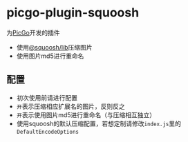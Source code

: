 # picgo-plugin-squoosh

为[PicGo](https://github.com/Molunerfinn/PicGo)开发的插件

* 使用[@squoosh/lib](https://github.com/GoogleChromeLabs/squoosh/tree/dev/libsquoosh)压缩图片
* 使用图片md5进行重命名

## 配置

* 初次使用前请进行配置
* `开`表示压缩相应扩展名的图片，反则反之
* `开`表示使用图片md5进行重命名（与压缩相互独立）
* 使用squoosh的默认压缩配置，若想定制请修改`index.js`里的`DefaultEncodeOptions`

